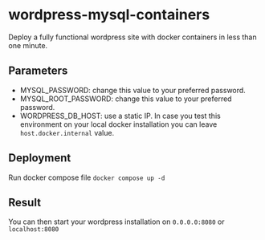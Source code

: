# wordpress-mysql-containers
Deploy a fully functional wordpress site with docker containers in less than one minute.

## Parameters

- MYSQL_PASSWORD: change this value to your preferred password.
- MYSQL_ROOT_PASSWORD: change this value to your preferred password.
- WORDPRESS_DB_HOST: use a static IP. In case you test this environment on your local docker installation you can leave `host.docker.internal` value.


## Deployment

Run docker compose file `docker compose up -d`

## Result

You can then start your wordpress installation on `0.0.0.0:8080` or `localhost:8080`
